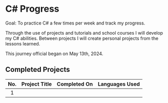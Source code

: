 # C# Progress

Goal: To practice C# a few times per week and track my progress.

Through the use of projects and tutorials and school courses I will develop my C# abilities.
Between projects I will create personal projects from the lessons learned.

This journey official began on May 13th, 2024.

## Completed Projects

| No.  |  Project Title  |  Completed On | Languages Used
| :------------: | ------------ | :------------: | :------------: |
| 1 |
